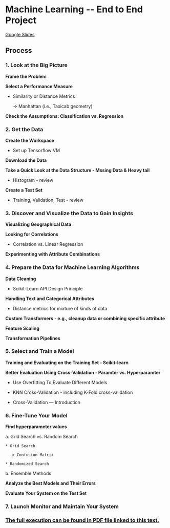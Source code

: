 # Machine Learning -- End to End Project
[Google Slides](https://docs.google.com/presentation/d/17A6ma6qqEcQUDxq6FxUdST2OzvcaLChip_qdgFmpB3o/edit?usp=sharing)

## Process

### 1. Look at the Big Picture

**Frame the Problem**

**Select a Performance Measure**

   * Similarity or Distance Metrics
    
        -> Manhattan (i.e., Taxicab geometry)
        
**Check the Assumptions: Classification vs. Regression**

### 2. Get the Data

**Create the Workspace**
  
  * Set up Tensorflow VM 
      
**Download the Data** 

**Take a Quick Look at the Data Structure - Mssing Data & Heavy tail** 

   * Histogram - review 
      
**Create a Test Set** 

   * Training, Validation, Test - review
      

### 3. Discover and Visualize the Data to Gain Insights

**Visualizing Geographical Data** 

**Looking for Correlations** 

   * Correlation vs. Linear Regression
    
**Experimenting with Attribute Combinations**


### 4. Prepare the Data for Machine Learning Algorithms

**Data Cleaning**

   * Scikit-Learn API Design Principle
    
**Handling Text and Categorical Attributes**

   * Distance metrics for mixture of kinds of data
    
**Custom Transformers - e.g., cleanup data or combining specific attribute**

**Feature Scaling**

**Transformation Pipelines**


### 5. Select and Train a Model

**Training and Evaluating on the Training Set - Scikit-learn**

**Better Evaluation Using Cross-Validation - Paramter vs. Hyperparamter**

  * Use Overfitting To Evaluate Different Models
      
  * KNN Cross-Validation - including K-Fold cross-validation
      
  * Cross-Validation — Introduction
      

### 6. Fine-Tune Your Model

**Find hyperparameter values**

  a. Grid Search vs. Random Search
    
    * Grid Search
        
      -> Confusion Matrix
            
    * Randomized Search
        
  b. Ensemble Methods
    
**Analyze the Best Models and Their Errors**

**Evaluate Your System on the Test Set**


### 7. Launch Monitor and Maintain Your System

### [The full execution can be found in PDF file linked to this text.]()

